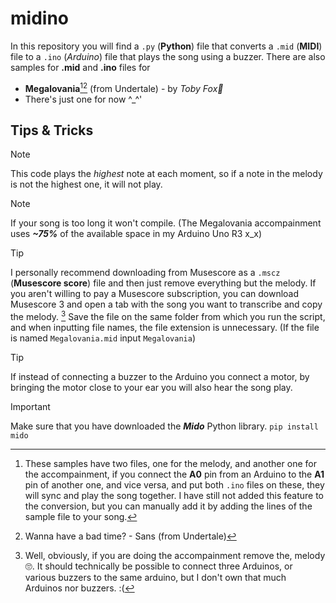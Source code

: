 # midino
In this repository you will find a `.py` (**Python**) file that converts a `.mid` (**MIDI**) file to a `.ino` (*Arduino*) file that plays the song using a buzzer.
There are also samples for **.mid** and **.ino** files for
- __Megalovania__[^1][^2] (from Undertale) - by *Toby Fox🦊*
- There's just one for now ^_^'

[^1]: These samples have two files, one for the melody, and another one for the accompainment, if you connect the **A0** pin from an Arduino to the **A1** pin of another one, and vice versa, and put both `.ino` files on these, they will sync and play the song together. I have still not added this feature to the conversion, but you can manually add it by adding the lines of the sample file to your song.

[^2]: Wanna have a bad time? - Sans (from Undertale)
## Tips & Tricks
> [!NOTE]
> This code plays the *highest* note at each moment, so if a note in the melody is not the highest one, it will not play.

> [!NOTE]
> If your song is too long it won't compile. (The Megalovania accompainment uses ***~75%*** of the available space in my Arduino Uno R3 x_x)

> [!TIP]
> I personally recommend downloading from Musescore as a `.mscz` (**Musescore score**) file and then just remove everything but the melody. If you aren't willing to pay a Musescore subscription, you can download Musescore 3 and open a tab with the song you want to transcribe and copy the melody. [^3]
> Save the file on the same folder from which you run the script, and when inputting file names, the file extension is unnecessary. (If the file is named `Megalovania.mid` input `Megalovania`)

> [!TIP]
> If instead of connecting a buzzer to the Arduino you connect a motor, by bringing the motor close to your ear you will also hear the song play.

> [!IMPORTANT]
> Make sure that you have downloaded the ***Mido*** Python library. `pip install mido`

[^3]: Well, obviously, if you are doing the accompainment remove the, melody 🙄. It should technically be possible to connect three Arduinos, or various buzzers to the same arduino, but I don't own that much Arduinos nor buzzers. :(
